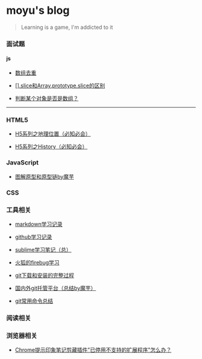 # moyu's blog

> Learning is a game, I'm addicted to it

### 面试题

#### js
+ [数组去重](http://www.cnblogs.com/moyuling/p/9021340.html)

+ [[].slice和Array.prototype.slice的区别](http://www.cnblogs.com/moyuling/p/9019292.html)

+ [判断某个对象是否是数组？](http://www.cnblogs.com/moyuling/p/9019163.html)




---


### HTML5

- [H5系列之地理位置（必知必会）](http://www.cnblogs.com/moyuling/p/8965192.html)

- [H5系列之History（必知必会）](http://www.cnblogs.com/moyuling/p/8970760.html)


### JavaScript

+ [图解原型和原型链by魔芋](subMenu/prototype.md)


### CSS





### 工具相关

+ [markdown学习记录](subMenu/markdown.md)

+ [github学习记录](subMenu/github.md)

+ [sublime学习笔记（总）](subMenu/sublime.md)

+ [火狐的firebug学习](subMenu/firebug.md)

+ [git下载和安装的完整过程](http://www.cnblogs.com/moyuling/p/9004442.html)

+ [国内外git托管平台（总结by魔芋）](http://www.cnblogs.com/moyuling/p/9004765.html)

+ [git常用命令总结](http://www.cnblogs.com/moyuling/p/9005966.html)

### 阅读相关



### 浏览器相关

+ [Chrome提示印象笔记剪藏插件"已停用不支持的扩展程序"怎么办？](http://www.cnblogs.com/moyuling/p/8965736.html)


